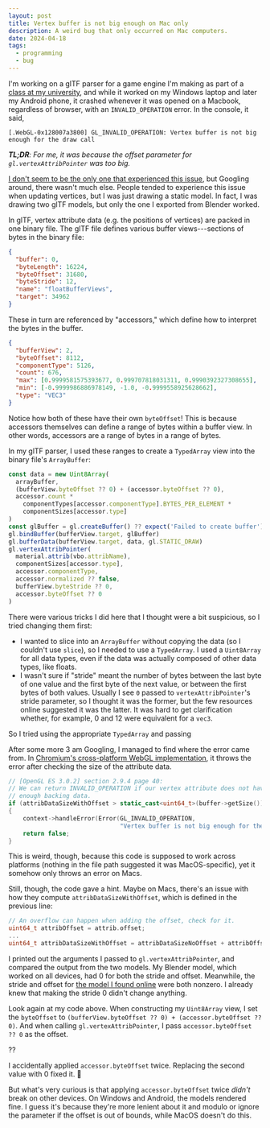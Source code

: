 ```yaml
---
layout: post
title: Vertex buffer is not big enough on Mac only
description: A weird bug that only occurred on Mac computers.
date: 2024-04-18
tags:
  - programming
  - bug
---
```


I'm working on a glTF parser for a game engine I'm making as part of a [class at my university](https://cse125.ucsd.edu/), and while it worked on my Windows laptop and later my Android phone, it crashed whenever it was opened on a Macbook, regardless of browser, with an `INVALID_OPERATION` error. In the console, it said,

```
[.WebGL-0x128007a3800] GL_INVALID_OPERATION: Vertex buffer is not big enough for the draw call
```

_**TL;DR**: For me, it was because the offset parameter for `gl.vertexAttribPointer` was too big._

[I don't seem to be the only one that experienced this issue](https://discourse.threejs.org/t/vertex-buffer-is-not-big-enough-for-the-draw-call-only-on-mac-computers/43628), but Googling around, there wasn't much else. People tended to experience this issue when updating vertices, but I was just drawing a static model. In fact, I was drawing two glTF models, but only the one I exported from Blender worked.

In glTF, vertex attribute data (e.g. the positions of vertices) are packed in one binary file. The glTF file defines various buffer views---sections of bytes in the binary file:

```json
{
  "buffer": 0,
  "byteLength": 16224,
  "byteOffset": 31680,
  "byteStride": 12,
  "name": "floatBufferViews",
  "target": 34962
}
```

These in turn are referenced by "accessors," which define how to interpret the bytes in the buffer.

```json
{
  "bufferView": 2,
  "byteOffset": 8112,
  "componentType": 5126,
  "count": 676,
  "max": [0.9999581575393677, 0.999707818031311, 0.9990392327308655],
  "min": [-0.9999986886978149, -1.0, -0.9999558925628662],
  "type": "VEC3"
}
```

Notice how both of these have their own `byteOffset`! This is because accessors themselves can define a range of bytes within a buffer view. In other words, accessors are a range of bytes in a range of bytes.

In my glTF parser, I used these ranges to create a `TypedArray` view into the binary file's `ArrayBuffer`:

```ts
const data = new Uint8Array(
  arrayBuffer,
  (bufferView.byteOffset ?? 0) + (accessor.byteOffset ?? 0),
  accessor.count *
    componentTypes[accessor.componentType].BYTES_PER_ELEMENT *
    componentSizes[accessor.type]
)
const glBuffer = gl.createBuffer() ?? expect('Failed to create buffer')
gl.bindBuffer(bufferView.target, glBuffer)
gl.bufferData(bufferView.target, data, gl.STATIC_DRAW)
gl.vertexAttribPointer(
  material.attrib(vbo.attribName),
  componentSizes[accessor.type],
  accessor.componentType,
  accessor.normalized ?? false,
  bufferView.byteStride ?? 0,
  accessor.byteOffset ?? 0
)
```

There were various tricks I did here that I thought were a bit suspicious, so I tried changing them first:

- I wanted to slice into an `ArrayBuffer` without copying the data (so I couldn't use `slice`), so I needed to use a `TypedArray`. I used a `Uint8Array` for all data types, even if the data was actually composed of other data types, like floats.
- I wasn't sure if "stride" meant the number of bytes between the last byte of one value and the first byte of the next value, or between the first bytes of both values. Usually I see `0` passed to `vertexAttribPointer`'s stride parameter, so I thought it was the former, but the few resources online suggested it was the latter. It was hard to get clarification whether, for example, 0 and 12 were equivalent for a `vec3`.

So I tried using the appropriate `TypedArray` and passing

After some more 3 am Googling, I managed to find where the error came from. In [Chromium's cross-platform WebGL implementation](https://chromium.googlesource.com/angle/angle/+/0844f2db017f42f50105e85fb7e7acfdc62ddca9/src/libANGLE/validationES.cpp#136), it throws the error after checking the size of the attribute data.

```cpp
// [OpenGL ES 3.0.2] section 2.9.4 page 40:
// We can return INVALID_OPERATION if our vertex attribute does not have
// enough backing data.
if (attribDataSizeWithOffset > static_cast<uint64_t>(buffer->getSize()))
{
    context->handleError(Error(GL_INVALID_OPERATION,
                               "Vertex buffer is not big enough for the draw call"));
    return false;
}
```

This is weird, though, because this code is supposed to work across platforms (nothing in the file path suggested it was MacOS-specific), yet it somehow only throws an error on Macs.

Still, though, the code gave a hint. Maybe on Macs, there's an issue with how they compute `attribDataSizeWithOffset`, which is defined in the previous line:

```cpp
// An overflow can happen when adding the offset, check for it.
uint64_t attribOffset = attrib.offset;
...
uint64_t attribDataSizeWithOffset = attribDataSizeNoOffset + attribOffset;
```

I printed out the arguments I passed to `gl.vertexAttribPointer`, and compared the output from the two models. My Blender model, which worked on all devices, had 0 for both the stride and offset. Meanwhile, the stride and offset for [the model I found online](https://sketchfab.com/3d-models/red-finned-fish-caba782285704b339dcc552b5455d2f6) were both nonzero. I already knew that making the stride 0 didn't change anything.

Look again at my code above. When constructing my `Uint8Array` view, I set the `byteOffset` to `(bufferView.byteOffset ?? 0) + (accessor.byteOffset ?? 0)`. And when calling `gl.vertexAttribPointer`, I pass `accessor.byteOffset ?? 0` as the offset.

??

I accidentally applied `accessor.byteOffset` twice. Replacing the second value with 0 fixed it. 🎉

But what's very curious is that applying `accessor.byteOffset` twice _didn't_ break on other devices. On Windows and Android, the models rendered fine. I guess it's because they're more lenient about it and modulo or ignore the parameter if the offset is out of bounds, while MacOS doesn't do this.

